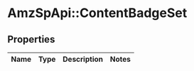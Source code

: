 # AmzSpApi::ContentBadgeSet

## Properties
Name | Type | Description | Notes
------------ | ------------- | ------------- | -------------

